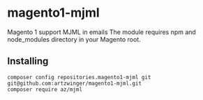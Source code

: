 # magento1-mjml
Magento 1 support MJML in emails
The module requires npm and node_modules directory in your Magento root.

## Installing

```
composer config repositories.magento1-mjml git git@github.com:artzwinger/magento1-mjml.git
composer require az/mjml
```
